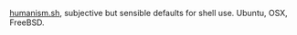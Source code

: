 [humanism.sh](https://github.com/cyphunk/humanism.sh), subjective but sensible defaults for shell use. Ubuntu, OSX, FreeBSD.
